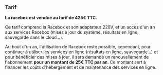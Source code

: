 ### Tarif
**La racebox est vendue au tarif de 425€ TTC.**

Ce tarif comprend la Racebox et son adaptateur 220V, et un accès d'un an aux services Racebox (mises à jour du système, résultats en ligne, sauvegarde dans le cloud...).

Au bout d'un an, l'utilisation de Racebox reste possible, cependant, pour continuer à utiliser les services en ligne (résultats en ligne, sauvegarde...) et pour bénéficier des mises à jour, il sera demandé un renouvellement de l'abonnement **pour un montant de 25€ TTC par an**. Ce montant sert à financer les coûts d'hébergement et de maintenance des services en ligne.
